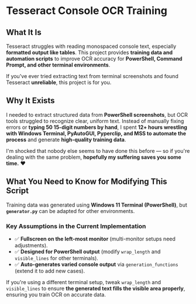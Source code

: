 # Tesseract Console OCR Training

## What It Is
Tesseract struggles with reading monospaced console text, especially **formatted output like tables**. This project provides **training data and automation scripts** to improve OCR accuracy for **PowerShell, Command Prompt, and other terminal environments**.

If you've ever tried extracting text from terminal screenshots and found Tesseract **unreliable**, this project is for you.

## Why It Exists
I needed to extract structured data from **PowerShell screenshots**, but OCR tools struggled to recognize clear, uniform text. Instead of manually fixing errors or **typing 50 15-digit numbers by hand**, I spent **12+ hours wrestling with Windows Terminal, PyAutoGUI, Pyperclip, and MSS to automate the process** and generate **high-quality training data**.

I'm shocked that nobody else seems to have done this before — so if you're dealing with the same problem, **hopefully my suffering saves you some time.** ❤️

## What You Need to Know for Modifying This Script
Training data was generated using **Windows 11 Terminal (PowerShell)**, but **`generator.py`** can be adapted for other environments.

### **Key Assumptions in the Current Implementation**
 - ✅ **Fullscreen on the left-most monitor** (multi-monitor setups need adjustments).
 - ✅ **Designed for PowerShell output** (modify `wrap_length` and `visible_lines` for other terminals).
 - ✅ **Auto-generates varied console output** via `generation_functions` (extend it to add new cases).

If you're using a different terminal setup, tweak `wrap_length` and `visible_lines` to ensure **the generated text fills the visible area properly**, ensuring you train OCR on accurate data.

